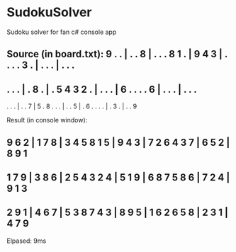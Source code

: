 # SudokuSolver
Sudoku solver for fan
c# console app

Source (in board.txt):
9 . . | . . 8 | . . .
8 1 . | 9 4 3 | . . .
. 3 . | . . . | . . .
---------------------
. . . | . 8 . | . 5 4
3 2 . | . . . | 6 . .
. . 6 | . . . | . . .
---------------------
. . . | . . 7 | 5 . 8
. . . | . . 5 | . 6 .
. . . | . 3 . | . . 9


Result (in console window):

9   6   2 | 1   7   8 | 3   4   5
8   1   5 | 9   4   3 | 7   2   6
4   3   7 | 6   5   2 | 8   9   1
---------------------------------
1   7   9 | 3   8   6 | 2   5   4
3   2   4 | 5   1   9 | 6   8   7
5   8   6 | 7   2   4 | 9   1   3
---------------------------------
2   9   1 | 4   6   7 | 5   3   8
7   4   3 | 8   9   5 | 1   6   2
6   5   8 | 2   3   1 | 4   7   9
---------------------------------

Elpased: 9ms


